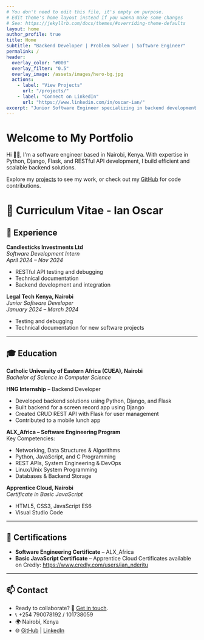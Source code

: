 ```yaml
---
# You don't need to edit this file, it's empty on purpose.
# Edit theme's home layout instead if you wanna make some changes
# See: https://jekyllrb.com/docs/themes/#overriding-theme-defaults
layout: home
author_profile: true
title: Home
subtitle: "Backend Developer | Problem Solver | Software Engineer"
permalink: /
header:
  overlay_color: "#000"
  overlay_filter: "0.5"
  overlay_image: /assets/images/hero-bg.jpg
  actions:
    - label: "View Projects"
      url: "/projects/"
    - label: "Connect on LinkedIn"
      url: "https://www.linkedin.com/in/oscar-ian/"
excerpt: "Junior Software Engineer specializing in backend development and RESTful APIs."
---
```




# Welcome to My Portfolio

Hi 👋🏼, I'm a software engineer based in Nairobi, Kenya. With expertise in Python, Django, Flask, and RESTful API development, I build efficient and scalable backend solutions.

Explore my [projects](/projects/) to see my work, or check out my [GitHub](https://github.com/theeduke) for code contributions.


# 📝 Curriculum Vitae - Ian Oscar

## 💼 Experience

**Candlesticks Investments Ltd**  
*Software Development Intern*  
_April 2024 – Nov 2024_  
- RESTful API testing and debugging  
- Technical documentation  
- Backend development and integration  

**Legal Tech Kenya, Nairobi**  
*Junior Software Developer*  
_January 2024 – March 2024_  
- Testing and debugging  
- Technical documentation for new software projects  

---

## 🎓 Education

**Catholic University of Eastern Africa (CUEA), Nairobi**  
*Bachelor of Science in Computer Science*  

**HNG Internship** – Backend Developer  
- Developed backend solutions using Python, Django, and Flask  
- Built backend for a screen record app using Django  
- Created CRUD REST API with Flask for user management  
- Contributed to a mobile lunch app  

**ALX_Africa – Software Engineering Program**  
Key Competencies:  
- Networking, Data Structures & Algorithms  
- Python, JavaScript, and C Programming  
- REST APIs, System Engineering & DevOps  
- Linux/Unix System Programming  
- Databases & Backend Storage  

**Apprentice Cloud, Nairobi**  
*Certificate in Basic JavaScript*  
- HTML5, CSS3, JavaScript ES6  
- Visual Studio Code  

---

## 📜 Certifications

- **Software Engineering Certificate** – ALX_Africa  
- **Basic JavaScript Certificate** – Apprentice Cloud
Certificates available on Credly:
   https://www.credly.com/users/ian_nderitu  

---

## 📫 Contact

- Ready to collaborate? 📧 [Get in touch](mailto:oscarian528@gmail.com).
- 📞 +254 790078192 / 101738059  
- 🌍 Nairobi, Kenya  
- 🌐 [GitHub](https://github.com/theeduke) | [LinkedIn](https://www.linkedin.com/in/oscar-ian/)


